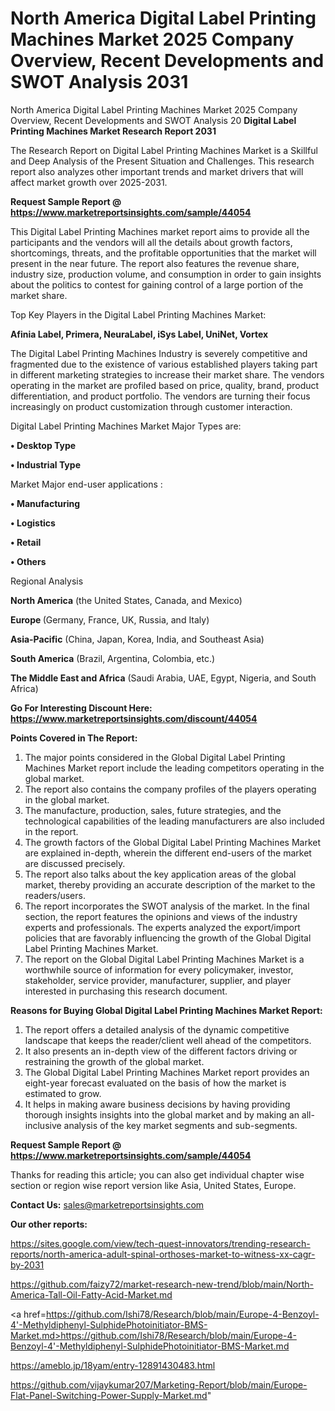 # North America Digital Label Printing Machines Market 2025 Company Overview, Recent Developments and SWOT Analysis 2031
North America Digital Label Printing Machines Market 2025 Company Overview, Recent Developments and SWOT Analysis 20
<strong>Digital Label Printing Machines Market Research Report 2031</strong>

The Research Report on Digital Label Printing Machines Market is a Skillful and Deep Analysis of the Present Situation and Challenges. This research report also analyzes other important trends and market drivers that will affect market growth over 2025-2031.

<strong>Request Sample Report @ <a href=https://www.marketreportsinsights.com/sample/44054>https://www.marketreportsinsights.com/sample/44054</a></strong>

This Digital Label Printing Machines market report aims to provide all the participants and the vendors will all the details about growth factors, shortcomings, threats, and the profitable opportunities that the market will present in the near future. The report also features the revenue share, industry size, production volume, and consumption in order to gain insights about the politics to contest for gaining control of a large portion of the market share.

Top Key Players in the Digital Label Printing Machines Market:

<strong>Afinia Label, Primera, NeuraLabel, iSys Label, UniNet, Vortex</strong>

The Digital Label Printing Machines Industry is severely competitive and fragmented due to the existence of various established players taking part in different marketing strategies to increase their market share. The vendors operating in the market are profiled based on price, quality, brand, product differentiation, and product portfolio. The vendors are turning their focus increasingly on product customization through customer interaction.

Digital Label Printing Machines Market Major Types are:

<strong>•  Desktop Type

•  Industrial Type</strong>

Market Major end-user applications :

<strong>•  Manufacturing

•  Logistics

•  Retail

•  Others</strong>

Regional Analysis

</u><strong><b>North America</b></strong> (the United States, Canada, and Mexico)

<strong><b>Europe </b></strong>(Germany, France, UK, Russia, and Italy)

<strong><b>Asia-Pacific</b></strong> (China, Japan, Korea, India, and Southeast Asia)

<strong><b>South America</b></strong> (Brazil, Argentina, Colombia, etc.)

<strong><b>The Middle East and Africa</b></strong> (Saudi Arabia, UAE, Egypt, Nigeria, and South Africa)

<strong>Go For Interesting Discount Here: <a href=https://www.marketreportsinsights.com/discount/44054>https://www.marketreportsinsights.com/discount/44054</a></strong>

<strong>Points Covered in The Report:</strong>
<ol>
  <li>The major points considered in the Global Digital Label Printing Machines Market report include the leading competitors operating in the global market.</li>
  <li>The report also contains the company profiles of the players operating in the global market.</li>
  <li>The manufacture, production, sales, future strategies, and the technological capabilities of the leading manufacturers are also included in the report.</li>
  <li>The growth factors of the Global Digital Label Printing Machines Market are explained in-depth, wherein the different end-users of the market are discussed precisely.</li>
  <li>The report also talks about the key application areas of the global market, thereby providing an accurate description of the market to the readers/users.</li>
  <li>The report incorporates the SWOT analysis of the market. In the final section, the report features the opinions and views of the industry experts and professionals. The experts analyzed the export/import policies that are favorably influencing the growth of the Global Digital Label Printing Machines Market.</li>
  <li>The report on the Global Digital Label Printing Machines Market is a worthwhile source of information for every policymaker, investor, stakeholder, service provider, manufacturer, supplier, and player interested in purchasing this research document.</li>
</ol>
<strong>Reasons for Buying Global Digital Label Printing Machines Market Report:</strong>

<ol>
  <li>The report offers a detailed analysis of the dynamic competitive landscape that keeps the reader/client well ahead of the competitors.</li>
  <li>It also presents an in-depth view of the different factors driving or restraining the growth of the global market.</li>
  <li>The Global Digital Label Printing Machines Market report provides an eight-year forecast evaluated on the basis of how the market is estimated to grow.</li>
  <li>It helps in making aware business decisions by having providing thorough insights insights into the global market and by making an all-inclusive analysis of the key market segments and sub-segments.</li>
</ol>
<strong>Request Sample Report @ <a href=https://www.marketreportsinsights.com/sample/44054>https://www.marketreportsinsights.com/sample/44054</a></strong>


Thanks for reading this article; you can also get individual chapter wise section or region wise report version like Asia, United States, Europe.

<strong>Contact Us:</strong>
sales@marketreportsinsights.com

<strong>Our other reports:</strong>

<a href=https://sites.google.com/view/tech-quest-innovators/trending-research-reports/north-america-adult-spinal-orthoses-market-to-witness-xx-cagr-by-2031>https://sites.google.com/view/tech-quest-innovators/trending-research-reports/north-america-adult-spinal-orthoses-market-to-witness-xx-cagr-by-2031</a>

<a href=https://github.com/faizy72/market-research-new-trend/blob/main/North-America-Tall-Oil-Fatty-Acid-Market.md>https://github.com/faizy72/market-research-new-trend/blob/main/North-America-Tall-Oil-Fatty-Acid-Market.md</a>

<a href=https://github.com/Ishi78/Research/blob/main/Europe-4-Benzoyl-4'-Methyldiphenyl-SulphidePhotoinitiator-BMS-Market.md>https://github.com/Ishi78/Research/blob/main/Europe-4-Benzoyl-4'-Methyldiphenyl-SulphidePhotoinitiator-BMS-Market.md</a>

<a href=https://ameblo.jp/18yam/entry-12891430483.html>https://ameblo.jp/18yam/entry-12891430483.html</a>

<a href=https://github.com/vijaykumar207/Marketing-Report/blob/main/Europe-Flat-Panel-Switching-Power-Supply-Market.md>https://github.com/vijaykumar207/Marketing-Report/blob/main/Europe-Flat-Panel-Switching-Power-Supply-Market.md</a>"
